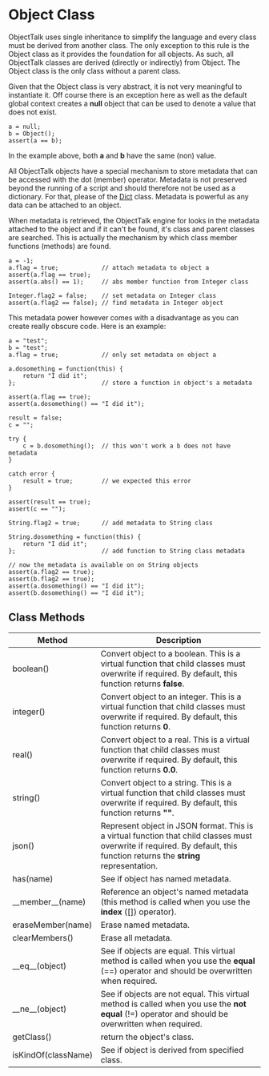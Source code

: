 # Object Class

ObjectTalk uses single inheritance to simplify the language and
every class must be derived from another class. The only exception
to this rule is the Object class as it provides the foundation for
all objects. As such, all ObjectTalk classes are derived (directly or
indirectly) from Object. The Object class is the only class without
a parent class.

Given that the Object class is very abstract, it is not very
meaningful to instantiate it. Off course there is an exception here
as well as the default global context creates a **null** object
that can be used to denote a value that does not exist.

	a = null;
	b = Object();
	assert(a == b);

In the example above, both **a** and **b** have the same (non) value.

All ObjectTalk objects have a special mechanism to store metadata
that can be accessed with the dot (member) operator. Metadata is not
preserved beyond the running of a script and should therefore not be
used as a dictionary. For that, please of the [Dict](Dict.md) class.
Metadata is powerful as any data can be attached to an object.

When metadata is retrieved, the ObjectTalk engine for looks in the
metadata attached to the object and if it can't be found,
it's class and parent classes are searched. This is actually the
mechanism by which class member functions (methods) are found.

	a = -1;
	a.flag = true;            // attach metadata to object a
	assert(a.flag == true);
	assert(a.abs() == 1);     // abs member function from Integer class

	Integer.flag2 = false;    // set metadata on Integer class
	assert(a.flag2 == false); // find metadata in Integer object

This metadata power however comes with a disadvantage as you can create
really obscure code. Here is an example:

	a = "test";
	b = "test";
	a.flag = true;            // only set metadata on object a

	a.dosomething = function(this) {
		return "I did it";
	};                        // store a function in object's a metadata

	assert(a.flag == true);
	assert(a.dosomething() == "I did it");

	result = false;
	c = "";

	try {
		c = b.dosomething();  // this won't work a b does not have metadata
	}

	catch error {
		result = true;        // we expected this error
	}

	assert(result == true);
	assert(c == "");

	String.flag2 = true;      // add metadata to String class

	String.dosomething = function(this) {
		return "I did it";
	};                        // add function to String class metadata

    // now the metadata is available on on String objects
	assert(a.flag2 == true);
	assert(b.flag2 == true);
	assert(a.dosomething() == "I did it");
	assert(b.dosomething() == "I did it");

Class Methods
-------------

| Method | Description |
| ------ | ----------- |
| boolean() | Convert object to a boolean. This is a virtual function that child classes must overwrite if required. By default, this function returns **false**. |
| integer() | Convert object to an integer. This is a virtual function that child classes must overwrite if required. By default, this function returns **0**. |
| real() | Convert object to a real. This is a virtual function that child classes must overwrite if required. By default, this function returns **0.0**. |
| string() | Convert object to a string.  This is a virtual function that child classes must overwrite if required. By default, this function returns **""**. |
| json() | Represent object in JSON format.  This is a virtual function that child classes must overwrite if required. By default, this function returns the **string** representation. |
| has(name) | See if object has named metadata. |
| \_\_member__(name) | Reference an object's named metadata (this method is called when you use the **index** ([]) operator). |
| eraseMember(name) | Erase named metadata. |
| clearMembers() | Erase all metadata. |
| \_\_eq__(object) | See if objects are equal. This virtual method is called when you use the **equal** (==) operator and should be overwritten when required. |
| \_\_ne__(object) | See if objects are not equal. This virtual method is called when you use the **not equal** (!=) operator and should be overwritten when required. |
| getClass() | return the object's class. |
| isKindOf(className) | See if object is derived from specified class. |
